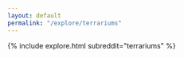 ```yaml
---
layout: default
permalink: "/explore/terrariums"
---
```


{% include explore.html subreddit="terrariums" %}
